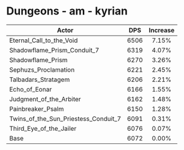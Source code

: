 # Dungeons - am - kyrian
| Actor | DPS | Increase |
|---|:---:|:---:|
|Eternal_Call_to_the_Void|6506|7.15%|
|Shadowflame_Prism_Conduit_7|6319|4.07%|
|Shadowflame_Prism|6270|3.26%|
|Sephuzs_Proclamation|6221|2.45%|
|Talbadars_Stratagem|6206|2.21%|
|Echo_of_Eonar|6166|1.55%|
|Judgment_of_the_Arbiter|6162|1.48%|
|Painbreaker_Psalm|6150|1.28%|
|Twins_of_the_Sun_Priestess_Conduit_7|6091|0.31%|
|Third_Eye_of_the_Jailer|6076|0.07%|
|Base|6072|0.00%|
